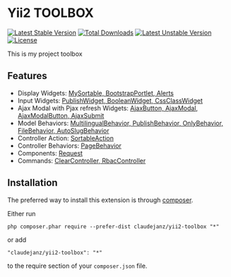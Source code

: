Yii2 TOOLBOX
=============

[![Latest Stable Version](https://poser.pugx.org/claudejanz/yii2-toolbox/v/stable)](https://packagist.org/packages/claudejanz/yii2-toolbox) [![Total Downloads](https://poser.pugx.org/claudejanz/yii2-toolbox/downloads)](https://packagist.org/packages/claudejanz/yii2-toolbox) [![Latest Unstable Version](https://poser.pugx.org/claudejanz/yii2-toolbox/v/unstable)](https://packagist.org/packages/claudejanz/yii2-toolbox) [![License](https://poser.pugx.org/claudejanz/yii2-toolbox/license)](https://packagist.org/packages/claudejanz/yii2-toolbox)


This is my project toolbox

Features
-----
 - Display Widgets: [MySortable, BootstrapPortlet, Alerts](docs/guide/widgets/widgets.md)
 - Input Widgets: [PublishWidget, BooleanWidget, CssClassWidget](docs/guide/widgets/inputs/widgets_inputs.md)
 - Ajax Modal with Pjax refresh Widgets: [AjaxButton, AjaxModal, AjaxModalButton, AjaxSubmit](docs/guide/widgets/ajax/widgets_ajax.md)
 - Model Behaviors: [MultilingualBehavior, PublishBehavior, OnlyBehavior, FileBehavior, AutoSlugBehavior](docs/guide/models/behaviors/models_behaviors.md)
 - Controller Action: [SortableAction](docs/guide/controllers/actions/controllers_actions.md)
 - Controller Behaviors: [PageBehavior](docs/guide/controllers/behaviors/controllers_behaviors.md)
 - Components: [Request](docs/guide/components/components.md)
 - Commands: [ClearController, RbacController](docs/guide/commands/commands.md)

Installation
------------

The preferred way to install this extension is through [composer](http://getcomposer.org/download/).

Either run

```
php composer.phar require --prefer-dist claudejanz/yii2-toolbox "*"
```

or add

```
"claudejanz/yii2-toolbox": "*"
```

to the require section of your `composer.json` file.


